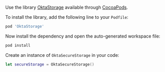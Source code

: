 Use the library [OktaStorage](https://github.com/okta/okta-storage-swift) available through [CocoaPods](http://cocoapods.org/pods/OktaStorage).

To install the library, add the following line to your `Podfile`:

```ruby
pod 'OktaStorage'
```

Now install the dependency and open the auto-generated workspace file:

```bash
pod install
```

Create an instance of `OktaSecureStorage` in your code:

```swift
let secureStorage = OktaSecureStorage()
```
